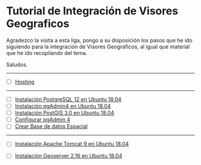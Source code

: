 # Tutorial de Integración de Visores Geograficos
Agradezco la visita a esta liga, pongo a su disposición los pasos que he ido siguiendo para la integración de Visores Geograficos, al igual que material que he ido recopilando del tema.

Saludos.

---
- [ ] [Hosting](https://github.com/fcortesz/fcortesz/blob/master/Hosting.md)
---
- [ ] [Instalación PostgreSQL 12 en Ubuntu 18.04](https://github.com/fcortesz/fcortesz/blob/master/Instalaci%C3%B3n%20PostgreSQL%2012%20en%20Ubuntu%2018.04.md)
- [ ] [Instalación pgAdmin4 en Ubuntu 18.04](https://github.com/fcortesz/fcortesz/blob/master/Instalaci%C3%B3n%20pgAdmin4%20en%20Ubuntu%2018.04.md)
- [ ] [Instalación PostGIS 3.0 en Ubuntu 18.04](https://github.com/fcortesz/fcortesz/blob/master/Instalaci%C3%B3n%20PostGIS%203.0%20en%20Ubuntu%2018.04.md)
- [ ] [Configurar pgAdmin 4](https://github.com/fcortesz/fcortesz/blob/master/Configurar%20pgAdmin%204.md)
- [ ] [Crear Base de datos Espacial](https://github.com/fcortesz/fcortesz/blob/master/Crear%20Base%20de%20datos%20Espacial.md)
---
- [ ] [Instalación Apache Tomcat 9 en Ubuntu 18.04](https://github.com/fcortesz/fcortesz/blob/master/Instalaci%C3%B3n%20Apache%20Tomcat%209%20en%20Ubuntu%2018.04.md)
- [ ] [Instalación Geoserver 2.16 en Ubuntu 18.04](https://github.com/fcortesz/fcortesz/blob/master/Instalaci%C3%B3n%20Geoserver%202.16%20en%20Ubuntu%2018.04.md)


